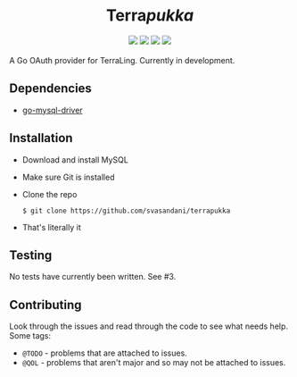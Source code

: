 <center>
<h1>Terra<i>pukka</i></h1>
<img src="https://img.shields.io/github/languages/code-size/svasandani/terrapukka" />
<img src="https://img.shields.io/github/license/svasandani/terrapukka" />
<img src="https://img.shields.io/github/last-commit/svasandani/terrapukka" />
<img src="https://img.shields.io/github/go-mod/go-version/svasandani/terrapukka" />
</center>
<br>
A Go OAuth provider for TerraLing. Currently in development.

## Dependencies
- [go-mysql-driver](https://github.com/go-sql-driver/mysql)

## Installation
- Download and install MySQL
- Make sure Git is installed
- Clone the repo

  `$ git clone https://github.com/svasandani/terrapukka`

- That's literally it

## Testing
No tests have currently been written. See #3.

## Contributing
Look through the issues and read through the code to see what needs help. Some tags:
- `@TODO` - problems that are attached to issues.
- `@QOL` - problems that aren't major and so may not be attached to issues.
